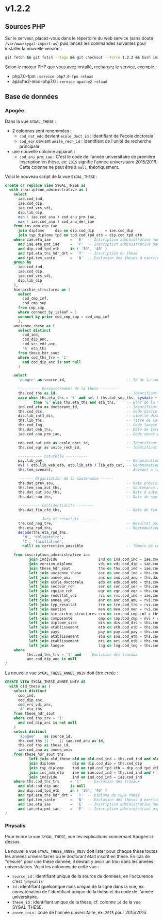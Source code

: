 # v1.2.2


## Sources PHP

Sur le serveur, placez-vous dans le répertoire du web service (sans doute `/var/www/sygal-import-ws`) 
puis lancez les commandes suivantes pour installer la nouvelle version :
```bash
git fetch && git fetch --tags && git checkout --force 1.2.2 && bash install.sh
```

Selon le moteur PHP que vous avez installé, rechargez le service, exemple :
  - php7.0-fpm         : `service php7.0-fpm reload`
  - apache2-mod-php7.0 : `service apache2 reload`


## Base de données

### Apogée

Dans la vue `SYGAL_THESE` :
- 2 colonnes sont renommées :
  - `cod_nat_edo` devient `ecole_doct_id` : Identifiant de l'ecole doctorale
  - `cod_eqr` devient `unite_rech_id` : Identifiant de l'unité de recherche principale
- une nouvelle colonne apparaît :
  - `cod_anu_prm_iae` : C'est le code de l'année universitaire de première inscription en thèse, 
  ex: `2015` signifie l'année universitaire 2015/2016. Cette colonne ne peut être à `null`, théoriquement.

Voici le nouveau script de la vue `SYGAL_THESE` :

```sql
create or replace view SYGAL_THESE as
  with inscription_administrative as (
    select
      iae.cod_ind,
      iae.cod_dip,
      iae.cod_vrs_vdi,
      dip.lib_dip,
      min ( iae.cod_anu ) cod_anu_prm_iae,
      max ( iae.cod_anu ) cod_anu_der_iae
    from ins_adm_etp iae
      join diplome     dip on dip.cod_dip     = iae.cod_dip
      join typ_diplome tpd on tpd.cod_tpd_etb = dip.cod_tpd_etb
    where iae.eta_iae         =  'E'  -- Inscription administrative non annulee
      and iae.eta_pmt_iae     =  'P'  -- Inscription administrative payee
      and dip.cod_tpd_etb     in ( '39', '40' )
      and tpd.eta_ths_hdr_drt =  'T'  -- Inscription en these
      and tpd.tem_sante       =  'N'  -- Exclusion des theses d exercice
    group by
      iae.cod_ind,
      iae.cod_dip,
      iae.cod_vrs_vdi,
      dip.lib_dip
    ),
    hierarchie_structures as (
      select
        cod_cmp_inf,
        cod_cmp_sup
      from cmp_cmp
      where connect_by_isleaf = 1
      connect by prior cod_cmp_sup = cod_cmp_inf
      ),
    ancienne_these as (
      select distinct
        cod_ind,
        cod_dip_anc,
        cod_vrs_vdi_anc,
        'A' eta_ths
      from these_hdr_sout
      where cod_ths_trv = '1'
        and cod_dip_anc is not null
      )

    select
      'apogee' as source_id,                            -- Id de la source

      ---------- Enregistrement de la these --------
      ths.cod_ths as id,                                -- Identifiant de la these
      case when ths.eta_ths = 'S' and nvl ( ths.dat_sou_ths, sysdate + 1 ) > sysdate
             then 'E' else ths.eta_ths end eta_ths,     -- Etat de la these (E=En cours, A=Abandonnee, S=Soutenue, U=Transferee)
      ind.cod_etu as doctorant_id,                      -- Identifiant du doctorant
      ths.cod_dis,                                      -- Code discipline
      dis.lib_int1_dis,                                 -- Libellé discipline
      ths.lib_ths,                                      -- Titre de la these
      ths.cod_lng,                                      -- Code langue etrangere du titre
      ths.dat_deb_ths,                                  -- Date de 1ere inscription
      iae.cod_anu_prm_iae,                              -- Code annee de premiere inscription

      edo.cod_nat_edo as ecole_doct_id,                 -- Identifiant de l'ecole doctorale
      ths.cod_eqr as unite_rech_id,                     -- Identifiant de l'unité de recherche principale

      ----------- Cotutelle ----------
      pay.lib_pay,                                      -- Denomination pays de cotutelle
      nvl ( etb.lib_web_etb, etb.lib_etb ) lib_etb_cot, -- Denomination etablissement de cotutelle
      ths.tem_avenant,                                  -- Avenant a la convention de cotutelle (O/N)

      ------- Organisation de la soutenance ------
      ths.dat_prev_sou,                                 -- Date previsionnelle de soutenance
      ths.tem_sou_aut_ths,                              -- Soutenance autorisee (O/N/null)
      ths.dat_aut_sou_ths,                              -- Date d autorisation de soutenance
      ths.dat_sou_ths,                                  -- Date de soutenance de la these

      ---------- Confidentialite --------
      ths.dat_fin_cfd_ths,                              -- Date de fin de confidentialite de la these

      ---------- Jury et resultats --------
      tre.cod_neg_tre,                                  -- Resultat positif (1) ou non (0)
      ths.eta_rpd_ths,                                  -- Reproduction de la these ( O=Oui / C=Oui avec corrections / N=Non )
      decode(ths.eta_rpd_ths,
        'N', 'obligatoire',
        'C', 'facultative',
        null) as correction_possible                    -- Témoin de corrections attendues

    from inscription_administrative iae
           join individu                   ind on ind.cod_ind = iae.cod_ind
           join version_diplome            vdi on vdi.cod_dip = iae.cod_dip and vdi.cod_vrs_vdi = iae.cod_vrs_vdi
           join these_hdr_sout             ths on ths.cod_ind = iae.cod_ind and ths.cod_dip = iae.cod_dip and ths.cod_vrs_vdi = iae.cod_vrs_vdi
           left join ancienne_these        anc on anc.cod_ind = ths.cod_ind and anc.cod_dip_anc = ths.cod_dip and anc.cod_vrs_vdi_anc = ths.cod_vrs_vdi and anc.eta_ths = ths.eta_ths
           left join annee_uni             ans on ans.cod_anu = ths.daa_fin_ths
           left join ecole_doctorale       edo on edo.cod_edo = ths.cod_edo
           left join secteur_rch           ser on ser.cod_ser = ths.cod_ser
           left join equipe_rch            eqr on eqr.cod_eqr = ths.cod_eqr
           left join resultat_vdi          rvi on rvi.cod_ind = iae.cod_ind and rvi.cod_dip = iae.cod_dip and rvi.cod_vrs_vdi = iae.cod_vrs_vdi and rvi.cod_ses = '0' and rvi.cod_adm = '1' and rvi.cod_tre is not null
           left join annee_uni             anr on anr.cod_anu = rvi.cod_anu
           left join typ_resultat          tre on tre.cod_tre = rvi.cod_tre
           left join mention               men on men.cod_men = rvi.cod_men
           left join hierarchie_structures ccm on ccm.cod_cmp_inf = ths.cod_cmp
           left join composante            cmp on cmp.cod_cmp = nvl ( ccm.cod_cmp_sup, ths.cod_cmp )
           left join diplome_sise          dis on dis.cod_dis = ths.cod_dis
           left join etablissement         etb on etb.cod_etb = ths.cod_etb
           left join pays                  pay on pay.cod_pay = ths.cod_pay
           left join etablissement         sou on sou.cod_etb = ths.cod_etb_sou
           left join etablissement         ori on ori.cod_etb = ths.cod_etb_origine
           left join langue                lng on lng.cod_lng = ths.cod_lng
    where
          ths.cod_ths_trv = '1' and --  Exclusion des travaux
          anc.cod_dip_anc is null
/
```

La nouvelle vue `SYGAL_THESE_ANNEE_UNIV` doit être créée :

```sql
CREATE VIEW SYGAL_THESE_ANNEE_UNIV AS
  with old_these as (
    select distinct
      cod_ind,
      cod_dip_anc,
      cod_vrs_vdi_anc,
      'A' eta_ths
    from these_hdr_sout
    where cod_ths_trv = '1'
      and cod_dip_anc is not null
    )
    select distinct
      'apogee'    as source_id,
      ths.cod_ths || '_' || iae.cod_anu as id,
      ths.cod_ths as these_id,
      iae.cod_anu as annee_univ
    from these_hdr_sout ths
           left join old_these old on old.cod_ind = ths.cod_ind and old.cod_dip_anc = ths.cod_dip and old.cod_vrs_vdi_anc = ths.cod_vrs_vdi and old.eta_ths = ths.eta_ths
           join diplome        dip on dip.cod_dip = ths.cod_dip
           join typ_diplome    tpd on tpd.cod_tpd_etb = dip.cod_tpd_etb
           join ins_adm_etp    iae on iae.cod_ind = ths.cod_ind and ( iae.cod_dip, iae.cod_vrs_vdi ) in ( ( ths.cod_dip, ths.cod_vrs_vdi ), ( ths.cod_dip_anc, ths.cod_vrs_vdi_anc ) )
           join individu       ind on ind.cod_ind = iae.cod_ind
    where ths.cod_ths_trv     = '1'   -- Exclusion des travaux
      and old.cod_dip_anc     is null
      and dip.cod_tpd_etb     in ( '39', '40' )
      and tpd.eta_ths_hdr_drt =  'T'  -- Diplome de type these
      and tpd.tem_sante       =  'N'  -- Exclusion des theses d exercice
      and iae.eta_iae         =  'E'  -- Inscription administrative non annulee
      and iae.eta_pmt_iae     =  'P'  -- Inscription administrative payee
/
```

### Physalis

Pour écrire la vue `SYGAL_THESE`, voir les explications concernant Apogée ci-dessus.

La nouvelle vue `SYGAL_THESE_ANNEE_UNIV` doit lister pour chaque thèse toutes les années universitaires 
où le doctorant était inscrit en thèse. En cas de "césure" pour une thèse donnée, il devrait y avoir un trou dans les 
années universitaires.
Voici les colonnes de cette vue :
- `source_id` : identifiant unique de la source de données, en l'occurence c'est `'physalis'`
- `id` : identifiant quelconque mais *unique* de la ligne dans la vue, ex: concaténation de l'identifiant unique de 
la thèse et du code de l'année universitaire.
- `these_id` : identifiant unique de la thèse, cf. colonne `id` de la vue SYGAL_THESE.
- `annee_univ` : code de l'année universitaire, ex: `2015` pour 2015/2016. 
